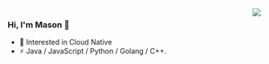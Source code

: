 <img align="right" src="https://github-readme-stats.vercel.app/api?username=ab300819&show_icons=true&theme=dracula" />

### Hi, I'm Mason 👋
- :orange_book: Interested in Cloud Native
- ⚡ Java / JavaScript / Python / Golang / C++.

<!--
**ab300819/ab300819** is a ✨ _special_ ✨ repository because its `README.md` (this file) appears on your GitHub profile.

Here are some ideas to get you started:

- 🔭 I’m currently working on ...
- 🌱 I’m currently learning ...
- 👯 I’m looking to collaborate on ...
- 🤔 I’m looking for help with ...
- 💬 Ask me about ...
- 📫 How to reach me: ...
- 😄 Pronouns: ...
- ⚡ Fun fact: ...
-->
